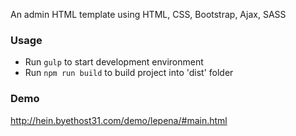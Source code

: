 An admin HTML template using HTML, CSS, Bootstrap, Ajax, SASS

### Usage
- Run `gulp` to start development environment
- Run `npm run build` to build project into 'dist' folder

### Demo
http://hein.byethost31.com/demo/lepena/#main.html